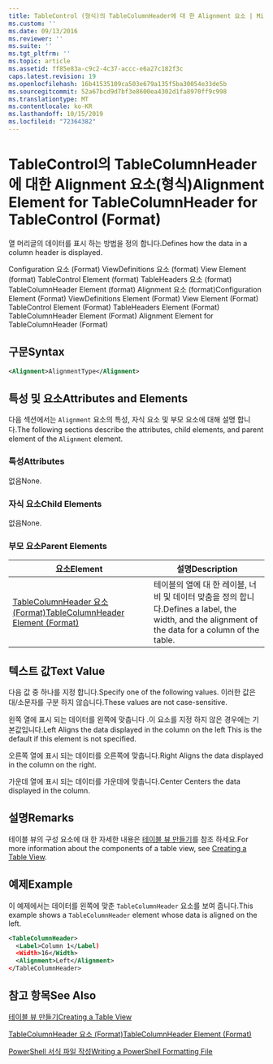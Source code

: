 ```yaml
---
title: TableControl (형식)의 TableColumnHeader에 대 한 Alignment 요소 | Microsoft Docs
ms.custom: ''
ms.date: 09/13/2016
ms.reviewer: ''
ms.suite: ''
ms.tgt_pltfrm: ''
ms.topic: article
ms.assetid: ff85e83a-c9c2-4c37-accc-e6a27c182f3c
caps.latest.revision: 19
ms.openlocfilehash: 16b41535109ca503e679a135f5ba30054e33de5b
ms.sourcegitcommit: 52a67bcd9d7bf3e8600ea4302d1fa8970ff9c998
ms.translationtype: MT
ms.contentlocale: ko-KR
ms.lasthandoff: 10/15/2019
ms.locfileid: "72364382"
---
```

# <a name="alignment-element-for-tablecolumnheader-for-tablecontrol-format"></a><span data-ttu-id="e8d08-102">TableControl의 TableColumnHeader에 대한 Alignment 요소(형식)</span><span class="sxs-lookup"><span data-stu-id="e8d08-102">Alignment Element for TableColumnHeader for TableControl (Format)</span></span>

<span data-ttu-id="e8d08-103">열 머리글의 데이터를 표시 하는 방법을 정의 합니다.</span><span class="sxs-lookup"><span data-stu-id="e8d08-103">Defines how the data in a column header is displayed.</span></span>

<span data-ttu-id="e8d08-104">Configuration 요소 (Format) ViewDefinitions 요소 (format) View Element (format) TableControl Element (format) TableHeaders 요소 (format) TableColumnHeader Element (format) Alignment 요소 (format)</span><span class="sxs-lookup"><span data-stu-id="e8d08-104">Configuration Element (Format) ViewDefinitions Element (Format) View Element (Format) TableControl Element (Format) TableHeaders Element (Format) TableColumnHeader Element (Format) Alignment Element for TableColumnHeader (Format)</span></span>

## <a name="syntax"></a><span data-ttu-id="e8d08-105">구문</span><span class="sxs-lookup"><span data-stu-id="e8d08-105">Syntax</span></span>

```xml
<Alignment>AlignmentType</Alignment>
```

## <a name="attributes-and-elements"></a><span data-ttu-id="e8d08-106">특성 및 요소</span><span class="sxs-lookup"><span data-stu-id="e8d08-106">Attributes and Elements</span></span>

<span data-ttu-id="e8d08-107">다음 섹션에서는 `Alignment` 요소의 특성, 자식 요소 및 부모 요소에 대해 설명 합니다.</span><span class="sxs-lookup"><span data-stu-id="e8d08-107">The following sections describe the attributes, child elements, and parent element of the `Alignment` element.</span></span>

### <a name="attributes"></a><span data-ttu-id="e8d08-108">특성</span><span class="sxs-lookup"><span data-stu-id="e8d08-108">Attributes</span></span>

<span data-ttu-id="e8d08-109">없음</span><span class="sxs-lookup"><span data-stu-id="e8d08-109">None.</span></span>

### <a name="child-elements"></a><span data-ttu-id="e8d08-110">자식 요소</span><span class="sxs-lookup"><span data-stu-id="e8d08-110">Child Elements</span></span>

<span data-ttu-id="e8d08-111">없음</span><span class="sxs-lookup"><span data-stu-id="e8d08-111">None.</span></span>

### <a name="parent-elements"></a><span data-ttu-id="e8d08-112">부모 요소</span><span class="sxs-lookup"><span data-stu-id="e8d08-112">Parent Elements</span></span>

|<span data-ttu-id="e8d08-113">요소</span><span class="sxs-lookup"><span data-stu-id="e8d08-113">Element</span></span>|<span data-ttu-id="e8d08-114">설명</span><span class="sxs-lookup"><span data-stu-id="e8d08-114">Description</span></span>|
|-------------|-----------------|
|[<span data-ttu-id="e8d08-115">TableColumnHeader 요소 (Format)</span><span class="sxs-lookup"><span data-stu-id="e8d08-115">TableColumnHeader Element (Format)</span></span>](./tablecolumnheader-element-format.md)|<span data-ttu-id="e8d08-116">테이블의 열에 대 한 레이블, 너비 및 데이터 맞춤을 정의 합니다.</span><span class="sxs-lookup"><span data-stu-id="e8d08-116">Defines a label, the width, and the alignment of the data for a column of the table.</span></span>|

## <a name="text-value"></a><span data-ttu-id="e8d08-117">텍스트 값</span><span class="sxs-lookup"><span data-stu-id="e8d08-117">Text Value</span></span>

<span data-ttu-id="e8d08-118">다음 값 중 하나를 지정 합니다.</span><span class="sxs-lookup"><span data-stu-id="e8d08-118">Specify one of the following values.</span></span> <span data-ttu-id="e8d08-119">이러한 값은 대/소문자를 구분 하지 않습니다.</span><span class="sxs-lookup"><span data-stu-id="e8d08-119">These values are not case-sensitive.</span></span>

<span data-ttu-id="e8d08-120">왼쪽 열에 표시 되는 데이터를 왼쪽에 맞춥니다 .이 요소를 지정 하지 않은 경우에는 기본값입니다.</span><span class="sxs-lookup"><span data-stu-id="e8d08-120">Left Aligns the data displayed in the column on the left This is the default if this element is not specified.</span></span>

<span data-ttu-id="e8d08-121">오른쪽 열에 표시 되는 데이터를 오른쪽에 맞춥니다.</span><span class="sxs-lookup"><span data-stu-id="e8d08-121">Right Aligns the data displayed in the column on the right.</span></span>

<span data-ttu-id="e8d08-122">가운데 열에 표시 되는 데이터를 가운데에 맞춥니다.</span><span class="sxs-lookup"><span data-stu-id="e8d08-122">Center Centers the data displayed in the column.</span></span>

## <a name="remarks"></a><span data-ttu-id="e8d08-123">설명</span><span class="sxs-lookup"><span data-stu-id="e8d08-123">Remarks</span></span>

<span data-ttu-id="e8d08-124">테이블 뷰의 구성 요소에 대 한 자세한 내용은 [테이블 뷰 만들기](./creating-a-table-view.md)를 참조 하세요.</span><span class="sxs-lookup"><span data-stu-id="e8d08-124">For more information about the components of a table view, see [Creating a Table View](./creating-a-table-view.md).</span></span>

## <a name="example"></a><span data-ttu-id="e8d08-125">예제</span><span class="sxs-lookup"><span data-stu-id="e8d08-125">Example</span></span>

<span data-ttu-id="e8d08-126">이 예제에서는 데이터를 왼쪽에 맞춘 `TableColumnHeader` 요소를 보여 줍니다.</span><span class="sxs-lookup"><span data-stu-id="e8d08-126">This example shows a `TableColumnHeader` element whose data is aligned on the left.</span></span>

```xml
<TableColumnHeader>
  <Label>Column 1</Label)
  <Width>16</Width>
  <Alignment>Left</Alignment>
</TableColumnHeader>
```

## <a name="see-also"></a><span data-ttu-id="e8d08-127">참고 항목</span><span class="sxs-lookup"><span data-stu-id="e8d08-127">See Also</span></span>

[<span data-ttu-id="e8d08-128">테이블 뷰 만들기</span><span class="sxs-lookup"><span data-stu-id="e8d08-128">Creating a Table View</span></span>](./creating-a-table-view.md)

[<span data-ttu-id="e8d08-129">TableColumnHeader 요소 (Format)</span><span class="sxs-lookup"><span data-stu-id="e8d08-129">TableColumnHeader Element (Format)</span></span>](./tablecolumnheader-element-format.md)

[<span data-ttu-id="e8d08-130">PowerShell 서식 파일 작성</span><span class="sxs-lookup"><span data-stu-id="e8d08-130">Writing a PowerShell Formatting File</span></span>](./writing-a-powershell-formatting-file.md)
